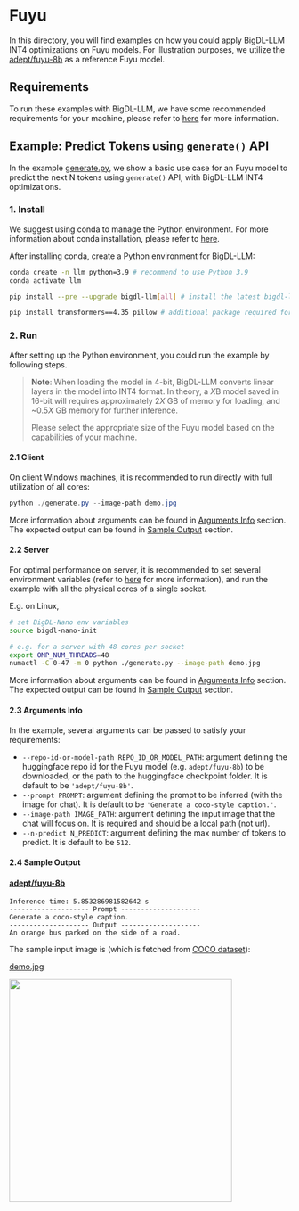 # Fuyu
In this directory, you will find examples on how you could apply BigDL-LLM INT4 optimizations on Fuyu models. For illustration purposes, we utilize the [adept/fuyu-8b](https://huggingface.co/adept/fuyu-8b) as a reference Fuyu model.

## Requirements
To run these examples with BigDL-LLM, we have some recommended requirements for your machine, please refer to [here](../README.md#recommended-requirements) for more information.

## Example: Predict Tokens using `generate()` API
In the example [generate.py](./generate.py), we show a basic use case for an Fuyu model to predict the next N tokens using `generate()` API, with BigDL-LLM INT4 optimizations.
### 1. Install
We suggest using conda to manage the Python environment. For more information about conda installation, please refer to [here](https://docs.conda.io/en/latest/miniconda.html#).

After installing conda, create a Python environment for BigDL-LLM:
```bash
conda create -n llm python=3.9 # recommend to use Python 3.9
conda activate llm

pip install --pre --upgrade bigdl-llm[all] # install the latest bigdl-llm nightly build with 'all' option

pip install transformers==4.35 pillow # additional package required for Fuyu to conduct generation
```

### 2. Run
After setting up the Python environment, you could run the example by following steps.

> **Note**: When loading the model in 4-bit, BigDL-LLM converts linear layers in the model into INT4 format. In theory, a *X*B model saved in 16-bit will requires approximately 2*X* GB of memory for loading, and ~0.5*X* GB memory for further inference.
>
> Please select the appropriate size of the Fuyu model based on the capabilities of your machine.

#### 2.1 Client
On client Windows machines, it is recommended to run directly with full utilization of all cores:
```powershell
python ./generate.py --image-path demo.jpg
```
More information about arguments can be found in [Arguments Info](#23-arguments-info) section. The expected output can be found in [Sample Output](#24-sample-output) section.

#### 2.2 Server
For optimal performance on server, it is recommended to set several environment variables (refer to [here](../README.md#best-known-configuration-on-linux) for more information), and run the example with all the physical cores of a single socket.

E.g. on Linux,
```bash
# set BigDL-Nano env variables
source bigdl-nano-init

# e.g. for a server with 48 cores per socket
export OMP_NUM_THREADS=48
numactl -C 0-47 -m 0 python ./generate.py --image-path demo.jpg
```
More information about arguments can be found in [Arguments Info](#23-arguments-info) section. The expected output can be found in [Sample Output](#24-sample-output) section.

#### 2.3 Arguments Info
In the example, several arguments can be passed to satisfy your requirements:

- `--repo-id-or-model-path REPO_ID_OR_MODEL_PATH`: argument defining the huggingface repo id for the Fuyu model (e.g. `adept/fuyu-8b`) to be downloaded, or the path to the huggingface checkpoint folder. It is default to be `'adept/fuyu-8b'`.
- `--prompt PROMPT`: argument defining the prompt to be inferred (with the image for chat). It is default to be `'Generate a coco-style caption.'`.
- `--image-path IMAGE_PATH`: argument defining the input image that the chat will focus on. It is required and should be a local path (not url).
- `--n-predict N_PREDICT`: argument defining the max number of tokens to predict. It is default to be `512`.


#### 2.4 Sample Output
#### [adept/fuyu-8b](https://huggingface.co/adept/fuyu-8b)

```log
Inference time: 5.853286981582642 s
-------------------- Prompt --------------------
Generate a coco-style caption.
-------------------- Output --------------------
An orange bus parked on the side of a road.
```

The sample input image is (which is fetched from [COCO dataset](https://cocodataset.org/#explore?id=178242)):

[demo.jpg](https://cocodataset.org/#explore?id=178242)

<a href="http://farm6.staticflickr.com/5331/8954873157_539393fece_z.jpg"><img width=400px src="http://farm6.staticflickr.com/5331/8954873157_539393fece_z.jpg" ></a>
